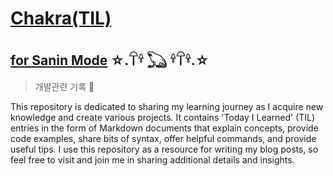 # [Chakra(TIL)](https://naruto.fandom.com/wiki/Chakra)
[for Sanin Mode](https://naruto.fandom.com/wiki/Sage_Mode)  ☆.𓋼𓍊 𓆏 𓍊𓋼𓍊.☆
---
> 개발관련 기록 🐳
>
This repository is dedicated to sharing my learning journey as I acquire new knowledge and create various projects. It contains 'Today I Learned' (TIL) entries in the form of Markdown documents that explain concepts, provide code examples, share bits of syntax, offer helpful commands, and provide useful tips. I use this repository as a resource for writing my blog posts, so feel free to visit and join me in sharing additional details and insights.


